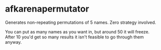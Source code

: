 # afkarenapermutator
Generates non-repeating permutations of 5 names.  Zero strategy involved.

You can put as many names as you want in, but around 50 it will freeze.  After 10 you'd get so many results it isn't feasible to go through them anyway.  
